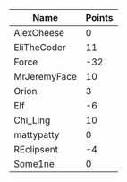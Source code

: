 | Name         | Points |
|--------------|--------|
| AlexCheese   | 0      |
| EliTheCoder  | 11     |
| Force        | -32    |
| MrJeremyFace | 10     |
| Orion        | 3      |
| Elf          | -6     |
| Chi_Ling     | 10     |
| mattypatty   | 0      |
| REclipsent   | -4     |
| Some1ne      | 0      |